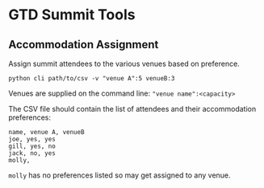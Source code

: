 # GTD Summit Tools

## Accommodation Assignment
Assign summit attendees to the various venues based on preference.

```shell
python cli path/to/csv -v "venue A":5 venueB:3
```

Venues are supplied on the command line: `"venue name":<capacity>`

The CSV file should contain the list of attendees and their accommodation preferences:

```csv
name, venue A, venueB
joe, yes, yes
gill, yes, no
jack, no, yes
molly,
```

`molly` has no preferences listed so may get assigned to any venue.

